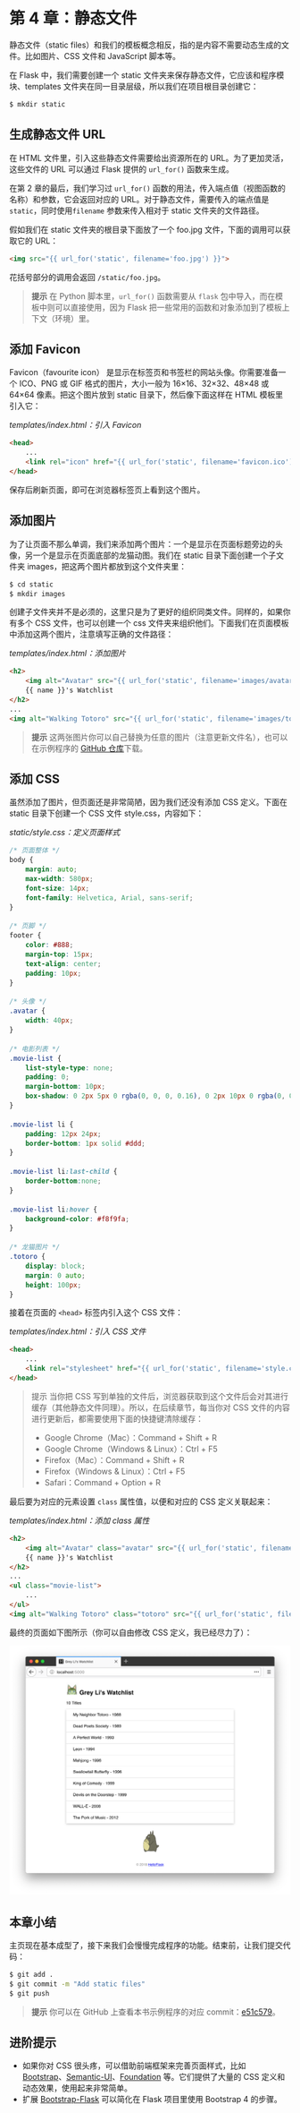 # 第 4 章：静态文件

静态文件（static files）和我们的模板概念相反，指的是内容不需要动态生成的文件。比如图片、CSS 文件和 JavaScript 脚本等。

在 Flask 中，我们需要创建一个 static 文件夹来保存静态文件，它应该和程序模块、templates 文件夹在同一目录层级，所以我们在项目根目录创建它：

```bash
$ mkdir static
```

## 生成静态文件 URL

在 HTML 文件里，引入这些静态文件需要给出资源所在的 URL。为了更加灵活，这些文件的 URL 可以通过 Flask 提供的 `url_for()` 函数来生成。

在第 2 章的最后，我们学习过 `url_for()` 函数的用法，传入端点值（视图函数的名称）和参数，它会返回对应的 URL。对于静态文件，需要传入的端点值是 `static`，同时使用`filename` 参数来传入相对于 static 文件夹的文件路径。

假如我们在 static 文件夹的根目录下面放了一个 foo.jpg 文件，下面的调用可以获取它的 URL：

```html
<img src="{{ url_for('static', filename='foo.jpg') }}">
```

花括号部分的调用会返回 `/static/foo.jpg`。

> **提示** 在 Python 脚本里，`url_for()` 函数需要从 `flask` 包中导入，而在模板中则可以直接使用，因为 Flask 把一些常用的函数和对象添加到了模板上下文（环境）里。

## 添加 Favicon

Favicon（favourite icon） 是显示在标签页和书签栏的网站头像。你需要准备一个 ICO、PNG 或 GIF 格式的图片，大小一般为 16×16、32×32、48×48 或 64×64 像素。把这个图片放到 static 目录下，然后像下面这样在 HTML 模板里引入它：

*templates/index.html：引入 Favicon*

```html
<head>
    ...
    <link rel="icon" href="{{ url_for('static', filename='favicon.ico') }}">
</head>
```

保存后刷新页面，即可在浏览器标签页上看到这个图片。

## 添加图片

为了让页面不那么单调，我们来添加两个图片：一个是显示在页面标题旁边的头像，另一个是显示在页面底部的龙猫动图。我们在 static 目录下面创建一个子文件夹 images，把这两个图片都放到这个文件夹里：

```bash
$ cd static
$ mkdir images
```

创建子文件夹并不是必须的，这里只是为了更好的组织同类文件。同样的，如果你有多个 CSS 文件，也可以创建一个 css 文件夹来组织他们。下面我们在页面模板中添加这两个图片，注意填写正确的文件路径：

*templates/index.html：添加图片*

```html
<h2>
    <img alt="Avatar" src="{{ url_for('static', filename='images/avatar.png') }}">
    {{ name }}'s Watchlist
</h2>
...
<img alt="Walking Totoro" src="{{ url_for('static', filename='images/totoro.gif') }}">
```

> **提示** 这两张图片你可以自己替换为任意的图片（注意更新文件名），也可以在示例程序的 [GitHub 仓库](https://github.com/greyli/watchlist/tree/master/watchlist/static/images)下载。

## 添加 CSS

虽然添加了图片，但页面还是非常简陋，因为我们还没有添加 CSS 定义。下面在 static 目录下创建一个 CSS 文件 style.css，内容如下：

*static/style.css：定义页面样式*

```css
/* 页面整体 */
body {
    margin: auto;
    max-width: 580px;
    font-size: 14px;
    font-family: Helvetica, Arial, sans-serif;
}

/* 页脚 */
footer {
    color: #888;
    margin-top: 15px;
    text-align: center;
    padding: 10px;
}

/* 头像 */
.avatar {
    width: 40px;
}

/* 电影列表 */
.movie-list {
    list-style-type: none;
    padding: 0;
    margin-bottom: 10px;
    box-shadow: 0 2px 5px 0 rgba(0, 0, 0, 0.16), 0 2px 10px 0 rgba(0, 0, 0, 0.12);
}

.movie-list li {
    padding: 12px 24px;
    border-bottom: 1px solid #ddd;
}

.movie-list li:last-child {
    border-bottom:none;
}

.movie-list li:hover {
    background-color: #f8f9fa;
}

/* 龙猫图片 */
.totoro {
    display: block;
    margin: 0 auto;
    height: 100px;
}
```

接着在页面的 `<head>` 标签内引入这个 CSS 文件：

*templates/index.html：引入 CSS 文件*

```html
<head>
    ...
    <link rel="stylesheet" href="{{ url_for('static', filename='style.css') }}" type="text/css">
</head>
```

> 提示 当你把 CSS 写到单独的文件后，浏览器获取到这个文件后会对其进行缓存（其他静态文件同理）。所以，在后续章节，每当你对 CSS 文件的内容进行更新后，都需要使用下面的快捷键清除缓存：
> - Google Chrome（Mac）：Command + Shift + R
> - Google Chrome（Windows & Linux）：Ctrl + F5
> - Firefox（Mac）：Command + Shift + R
> - Firefox（Windows & Linux）：Ctrl + F5
> - Safari：Command + Option + R


最后要为对应的元素设置 `class` 属性值，以便和对应的 CSS 定义关联起来：

*templates/index.html：添加 class 属性*

```html
<h2>
    <img alt="Avatar" class="avatar" src="{{ url_for('static', filename='images/avatar.png') }}">
    {{ name }}'s Watchlist
</h2>
...
<ul class="movie-list">
    ...
</ul>
<img alt="Walking Totoro" class="totoro" src="{{ url_for('static', filename='images/totoro.gif') }}">
```

最终的页面如下图所示（你可以自由修改 CSS 定义，我已经尽力了）：

![使用了静态文件的主页](images/4-1.png)

## 本章小结

主页现在基本成型了，接下来我们会慢慢完成程序的功能。结束前，让我们提交代码：

```bash
$ git add .
$ git commit -m "Add static files"
$ git push
```

> **提示** 你可以在 GitHub 上查看本书示例程序的对应 commit：[e51c579](https://github.com/greyli/watchlist/commit/e51c579735ae837824f10af5c1b7d454014d3c59)。

## 进阶提示

* 如果你对 CSS 很头疼，可以借助前端框架来完善页面样式，比如 [Bootstrap](https://getbootstrap.com/)、[Semantic-UI](http://semantic-ui.com/)、[Foundation](https://foundation.zurb.com/) 等。它们提供了大量的 CSS 定义和动态效果，使用起来非常简单。
* 扩展 [Bootstrap-Flask](https://github.com/greyli/bootstrap-flask) 可以简化在 Flask 项目里使用 Bootstrap 4 的步骤。
